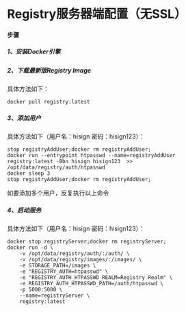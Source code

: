 # Registry服务器端配置（无SSL）

#### 步骤
##### 1、安装Docker引擎

##### 2、下载最新版Registry Image
具体方法如下：
 
    docker pull registry:latest

##### 3、添加用户
具体方法如下（用户名：hisign 密码：hisign123）：
 
    stop registryAddUser;docker rm registryAddUser;
    docker run --entrypoint htpasswd --name=registryAddUser registry:latest -Bbn hisign hisign123  >> /opt/data/registry/auth/htpasswd
    docker sleep 3
    stop registryAddUser;docker rm registryAddUser;
如要添加多个用户，反复执行以上命令
 

##### 4、启动服务
具体方法如下（用户名：hisign 密码：hisign123）：
 
    docker stop registryServer;docker rm registryServer;
    docker run -d \
        -v /opt/data/registry/auth/:/auth/ \
        -v /opt/data/registry/images/:/images/ \
        -e STORAGE_PATH=/images \
        -e "REGISTRY_AUTH=htpasswd" \
        -e "REGISTRY_AUTH_HTPASSWD_REALM=Registry Realm" \
        -e REGISTRY_AUTH_HTPASSWD_PATH=/auth/htpasswd \
        -p 5000:5000 \
        --name=registryServer \
        registry:latest
